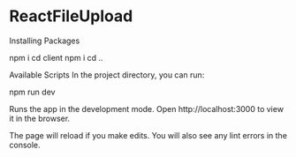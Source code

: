 # ReactFileUpload

Installing Packages 

npm i
cd client
npm i
cd ..

Available Scripts
In the project directory, you can run:

npm run dev

Runs the app in the development mode.
Open http://localhost:3000 to view it in the browser.

The page will reload if you make edits.
You will also see any lint errors in the console.
